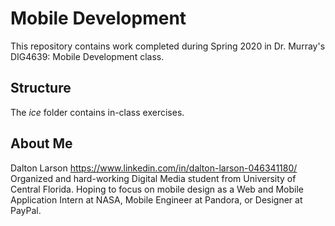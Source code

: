 # Mobile Development
This repository contains work completed during Spring 2020 in Dr. Murray's DIG4639: Mobile Development class.

## Structure
The *ice* folder contains in-class exercises. 

## About Me
Dalton Larson
https://www.linkedin.com/in/dalton-larson-046341180/
Organized and hard-working Digital Media student from University of Central Florida. Hoping to focus on mobile design as a Web and Mobile Application Intern at NASA, Mobile Engineer at Pandora, or Designer at PayPal.